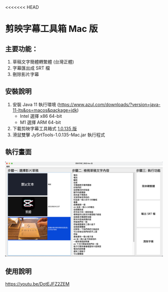 <<<<<<< HEAD
# 剪映字幕工具箱 Mac 版
## 主要功能：
1. 草稿文字簡體轉繁體 (台灣正體)
2. 字幕匯出成 SRT 檔
3. 刪除影片字幕

## 安裝說明
1. 安裝 Java 11 執行環境 (https://www.azul.com/downloads/?version=java-11-lts&os=macos&package=jdk)
   * Intel 選擇 x86 64-bit
   * M1 選擇 ARM 64-bit
2. 下載剪映字幕工具箱式 [1.0.135 版](https://github.com/jackychu0830/jy-srt-tools/releases/download/1.0.135-Mac/JySrtTools-1.0.135-Mac.jar)
3. 滑鼠雙擊 JySrtTools-1.0.135-Mac.jar 執行程式

## 執行畫面
![畫面](https://github.com/jackychu0830/jy-srt-tools/raw/mac/screenshot-mac.png)


## 使用說明
https://youtu.be/DotEJFZ2ZEM
